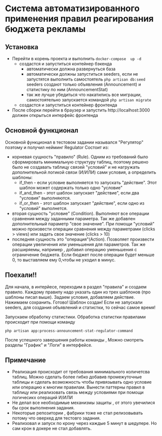 # Система автоматизированного применения правил реагирования бюджета рекламы

## Установка

- Перейти в корень проекта и выполнить ```docker-compose  up -d```
    - создастся и запуститься контейнер бэкенда
        - автоматически должна развернуться база
        - автоматически должны запуститься seeders, если не запустятся выполнить самостоятель ```php artisan db:seed```
          seeders создают только объявления (Announcement) и статистику по ним (AnnouncementStat)
        - так же лучше убедиться что накатились все миграции, самостоятельно запускается командой
          ```php artisan migrate```
    - создастся и запуститься контейнер фронтенда
- После сборки перейти в браузер и запустить http://localhost:3000 должен открыться интерфейс фронтенда

## Основной функционал

Основной функционал в тестовом задании назывался "Регулятор" поэтому и получил нейминг Regulator
Состоит из:

- корневая сущность "правило" (Rule). Одним из требований было сформировать минимальную структуру таблиц, поэтому
  решено было не создавать таблицу связей "условий" и не нагружать дополнительной логикой связи (И/ИЛИ) сами условия,
  а определить шаблоны:
    - if_then - если условие выполняется то запускать "действие". Этот шаблон может содержать только одно "условие"
    - if_and_then - этот шаблон запускает "действие", если два "условия" выполняются.
    - if_or_then - этот шаблон запускает "действие", если одно из "условий" выполнется.
- вторая сущность "условие" (Condition). Выполняют все операции сравнения между заданными параметра. Так же добавлен
  дополнительный параметр "свое значение". При помощи "условий" можно произвести операции сравнения между
  параметрами (clicks > views) или задать свое значение (clicks > 10)
- последняя сущность это "операция"(Action). Позволяет произвести операции увеличения или уменьшения для параметров.
  Так же расширяемы, например , добавил операцию уменьшения с ограничение бюджета. Если бюджет после операции будет
  меньше 0, то выставляем ему 0,чтобы не уходил в минус.

## Поехали!!

Для начала, в интерйесе, переходим в раздел "правила" и создаем правило. Каждому правилу надо указать один из трех
шаблонов (про шаблоны писал выше). Задаем условия, добавляем действие. Нажимаем сохранить.
Готово! Шаблон создан!
Если не запускали seeders, для создания объявлений и статистки, то сейчас самое время!

Запускаем обработку статистики. Обработка статистки правилами происходит при помощи команду

```php artisan app:process-announcement-stat-regulator-command```

После успешного завершения работы команды , Можно смотреть разделы "График" и "Логи" в интерфейсе.

## Примечание
 - Реализация происходит от требования  минимального количетсва таблиц. Можно сделать более гибко добавив  промежуточные таблицы и сделать возможность чтобы привязывать одно условие или операцию к многим правилам. Вынести паттерны правил в  таблицу или реализовать связь между условиями при помощи логичесикх операций И/ИЛИ
- Не делал все необходимые механизмы защиты , от этого увечилися бы срок выполнения задания.
- Некоторые репозитории , фабрики тоже не стал релизовывать потому что оверхед  для тестовго задания.
- Реализовал и запуск по крону через каждые 5 минут в шедулере. Но сам крон в докере не стал добавлять.       



